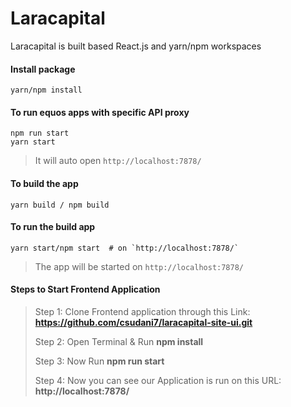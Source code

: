 # Laracapital

Laracapital is built based React.js and yarn/npm workspaces

#### Install package

    yarn/npm install

#### To run equos apps with specific API proxy

    npm run start
    yarn start

> It will auto open `http://localhost:7878/`

#### To build the app

    yarn build / npm build

#### To run the build app

    yarn start/npm start  # on `http://localhost:7878/`

> The app will be started on `http://localhost:7878/`

#### Steps to Start Frontend Application

> Step 1: Clone Frontend application through this Link: **https://github.com/csudani7/laracapital-site-ui.git**
>
> Step 2: Open Terminal & Run **npm install**
> 
> Step 3: Now Run **npm run start**
> 
> Step 4: Now you can see our Application is run on this URL: **http://localhost:7878/**
